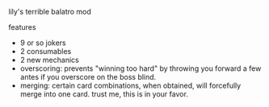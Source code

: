 lily's terrible balatro mod

features
- 9 or so jokers
- 2 consumables
- 2 new mechanics
- overscoring:
prevents "winning too hard" by throwing you forward a few antes if you overscore on the boss blind.
- merging:
certain card combinations, when obtained, will forcefully merge into one card. trust me, this is in your favor.